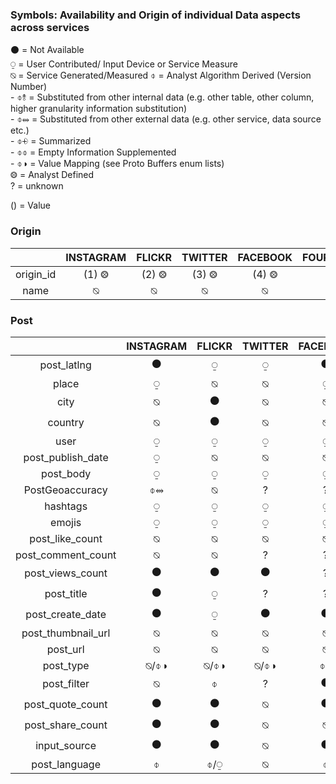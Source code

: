 ### Symbols: Availability and Origin of individual Data aspects across services

⚫ = Not Available  
⍜ = User Contributed/ Input Device or Service Measure  
⍉ = Service Generated/Measured
⌽ = Analyst Algorithm Derived (Version Number)  
    - ⌽⥉ = Substituted from other internal data (e.g. other table, other column, higher granularity information substitution)  
    - ⌽⥈ = Substituted from other external data (e.g. other service, data source etc.)  
    - ⌽⨮ = Summarized  
    - ⌽⌽ = Empty Information Supplemented  
    - ⌽◑ = Value Mapping (see Proto Buffers enum lists)  
⨷ = Analyst Defined  
? = unknown

() = Value  

### Origin

|    | INSTAGRAM   | FLICKR   | TWITTER   | FACEBOOK   | FOURSQUARE  |
|:-:|:-:|:-:|:-:|:-:|:-:|
| origin_id  | (1) ⨷   | (2) ⨷   | (3) ⨷   | (4) ⨷   | (5) ⨷  |
| name  | ⍉   | ⍉   | ⍉   | ⍉   | ⍉  |

### Post

|    | INSTAGRAM   | FLICKR   | TWITTER   | FACEBOOK   | FOURSQUARE  |
|:-:|:-:|:-:|:-:|:-:|:-:|
| post_latlng   | ⚫  | ⍜  | ⍜  | ⚫  | ⚫  |
| place  | ⍜  | ⍉  | ⍉  | ⍜  | ⍜  |
| city   |  ⍉ | ⚫  | ⍉  | ⍉  | ⍉  |
| country  | ⍉  | ⚫  | ⍉  | ⍉  | ⍉  |
| user   | ⍜  | ⍜  | ⍜  | ⍜  | ⍜  |
| post_publish_date  | ⍜  | ⍉  | ⍉  | ⍉  | ? |
| post_body   | ⍜  | ⍜  | ⍜  | ⍜  | ⍜  |
| PostGeoaccuracy   | ⌽⥈  | ⍉  | ?  | ?  |  ⍉/⌽⥈ |
| hashtags   | ⍜  | ⍜  | ⍜  | ⍜  | ⍜  |
| emojis    | ⍜  | ⍜  | ⍜  | ⍜  | ⍜  |
| post_like_count     | ⍉  | ⍉  | ⍉  | ⍉  | ⍉  |
| post_comment_count     | ⍉  | ⍉  | ?  | ?  | ?  |
| post_views_count     | ⚫  | ⚫  | ⚫  | ?  | ?  |
| post_title    | ⚫  | ⍜  | ?  | ?  | ⍜  | ⍜
| post_create_date     | ⚫  | ⍜  | ⚫  | ⚫  | ?  |
| post_thumbnail_url     |  ⍉ | ⍉  | ⍉  | ⍉  | ⍉  |
| post_url     | ⍉  | ⍉  | ⍉  | ⍉  | ⍉  |
| post_type     | ⍉/⌽◑  | ⍉/⌽◑  | ⍉/⌽◑  | ⌽◑  | ⌽◑  |
| post_filter     | ⍉  | ⌽  | ?  | ⚫  | ⚫  |
| post_quote_count      | ⚫  | ⚫  | ⍉  | ⚫  | ⚫  |
| post_share_count      | ⚫  | ⚫  | ⍉  | ⍉  | ⚫  |
| input_source      | ⚫  | ⚫  | ⍉  | ⚫  | ⚫  |
| post_language       | ⌽  | ⌽/⍜  | ⍉  | ⌽  | ⌽  |